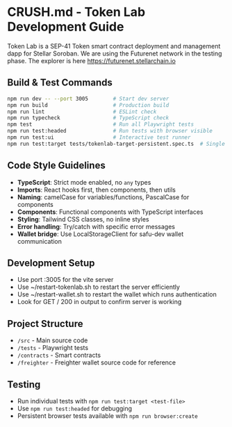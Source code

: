 # CRUSH.md - Token Lab Development Guide

Token Lab is a SEP-41 Token smart contract deployment and management dapp for Stellar Soroban. We are using the Futurenet network in the testing phase. The explorer is here https://futurenet.stellarchain.io

## Build & Test Commands
```bash
npm run dev -- --port 3005        # Start dev server
npm run build                     # Production build
npm run lint                      # ESLint check
npm run typecheck                 # TypeScript check
npm test                          # Run all Playwright tests
npm run test:headed               # Run tests with browser visible
npm run test:ui                   # Interactive test runner
npm run test:target tests/tokenlab-target-persistent.spec.ts  # Single test
```

## Code Style Guidelines
- **TypeScript**: Strict mode enabled, no `any` types
- **Imports**: React hooks first, then components, then utils
- **Naming**: camelCase for variables/functions, PascalCase for components
- **Components**: Functional components with TypeScript interfaces
- **Styling**: Tailwind CSS classes, no inline styles
- **Error handling**: Try/catch with specific error messages
- **Wallet bridge**: Use LocalStorageClient for safu-dev wallet communication

## Development Setup
- Use port :3005 for the vite server
- Use ~/restart-tokenlab.sh to restart the server efficiently
- Use ~/restart-wallet.sh to restart the wallet which runs authentication
- Look for GET / 200 in output to confirm server is working

## Project Structure
- `/src` - Main source code
- `/tests` - Playwright tests
- `/contracts` - Smart contracts
- `/freighter` - Freighter wallet source code for reference

## Testing
- Run individual tests with `npm run test:target <test-file>`
- Use `npm run test:headed` for debugging
- Persistent browser tests available with `npm run browser:create`


